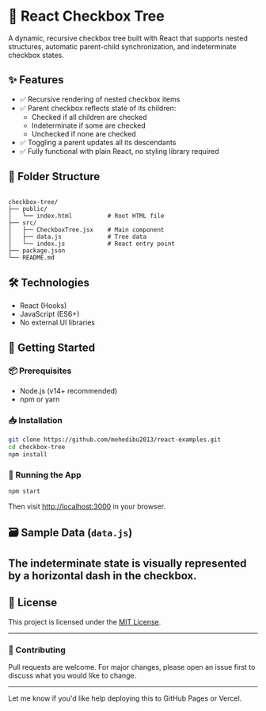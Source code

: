 # 🧩 React Checkbox Tree

A dynamic, recursive checkbox tree built with React that supports nested structures, automatic parent-child synchronization, and indeterminate checkbox states.

## ✨ Features

- ✅ Recursive rendering of nested checkbox items
- ✅ Parent checkbox reflects state of its children:
  - Checked if all children are checked
  - Indeterminate if some are checked
  - Unchecked if none are checked
- ✅ Toggling a parent updates all its descendants
- ✅ Fully functional with plain React, no styling library required

## 📁 Folder Structure

```

checkbox-tree/
├── public/
│   └── index.html          # Root HTML file
├── src/
│   ├── CheckboxTree.jsx    # Main component
│   ├── data.js             # Tree data
│   └── index.js            # React entry point
├── package.json
└── README.md

````

## 🛠️ Technologies

- React (Hooks)
- JavaScript (ES6+)
- No external UI libraries

## 🚀 Getting Started

### 📦 Prerequisites

- Node.js (v14+ recommended)
- npm or yarn

### 📥 Installation

```bash
git clone https://github.com/mehedibu2013/react-examples.git
cd checkbox-tree
npm install
````

### 🧪 Running the App

```bash
npm start
```

Then visit [http://localhost:3000](http://localhost:3000) in your browser.

## 🗃️ Sample Data (`data.js`)

## The indeterminate state is visually represented by a horizontal dash in the checkbox.

## 📝 License

This project is licensed under the [MIT License](LICENSE).

---

### 🙌 Contributing

Pull requests are welcome. For major changes, please open an issue first to discuss what you would like to change.

---

Let me know if you'd like help deploying this to GitHub Pages or Vercel.

```

